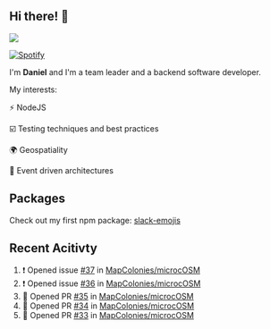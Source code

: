 ## Hi there! 👋

<p>
  <img src="https://github-readme-stats.vercel.app/api?username=syncush&theme=tokyonight">
</p>

[![Spotify](https://novatorem-rust.vercel.app/api/spotify)](https://open.spotify.com/user/syncush)

I'm **Daniel** and I'm a team leader and a backend software developer.

My interests:

⚡ NodeJS

☑️ Testing techniques and best practices

🌍 Geospatiality

🧠 Event driven architectures

## Packages
Check out my first npm package: [slack-emojis](https://www.npmjs.com/package/slack-emojis)

## Recent Acitivty
<!--START_SECTION:activity-->
1. ❗️ Opened issue [#37](https://github.com/MapColonies/microcOSM/issues/37) in [MapColonies/microcOSM](https://github.com/MapColonies/microcOSM)
2. ❗️ Opened issue [#36](https://github.com/MapColonies/microcOSM/issues/36) in [MapColonies/microcOSM](https://github.com/MapColonies/microcOSM)
3. 💪 Opened PR [#35](https://github.com/MapColonies/microcOSM/pull/35) in [MapColonies/microcOSM](https://github.com/MapColonies/microcOSM)
4. 💪 Opened PR [#34](https://github.com/MapColonies/microcOSM/pull/34) in [MapColonies/microcOSM](https://github.com/MapColonies/microcOSM)
5. 💪 Opened PR [#33](https://github.com/MapColonies/microcOSM/pull/33) in [MapColonies/microcOSM](https://github.com/MapColonies/microcOSM)
<!--END_SECTION:activity-->
